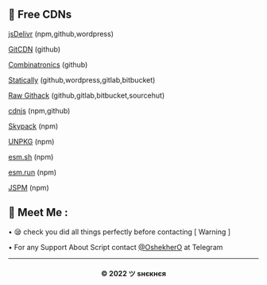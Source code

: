 ## 🌟 Free CDNs

[jsDelivr](https://www.jsdelivr.com)  (npm,github,wordpress)

[GitCDN](https://gitcdn.link) (github)

[Combinatronics](https://www.combinatronics.com) (github)

[Statically](https://statically.io) (github,wordpress,gitlab,bitbucket)

[Raw Githack](https://raw.githack.com) (github,gitlab,bitbucket,sourcehut)

[cdnjs](https://cdnjs.com) (npm,github)

[Skypack](https://skypack.dev) (npm)

[UNPKG](https://unpkg.com/) (npm)

[esm.sh](https://esm.sh) (npm)

[esm.run](https://esm.run) (npm)

[JSPM](https://jspm.org) (npm)

## 🤗 Meet Me :

• 😪 check you did all things perfectly before contacting [ Warning ] <br>

• For any Support About Script contact [@OshekherO](https://t.me/OshekherO) at Telegram <br>

---
<h4 align='center'>© 2022 ツ ѕнєкнєя</h4>

<!-- DO NOT REMOVE THIS CREDIT 🤬 🤬 -->

